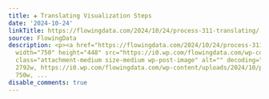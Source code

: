 ```yaml
---
title: ✚ Translating Visualization Steps
date: '2024-10-24'
linkTitle: https://flowingdata.com/2024/10/24/process-311-translating/
source: FlowingData
description: <p><a href="https://flowingdata.com/2024/10/24/process-311-translating/"><img
  width="750" height="448" src="https://i0.wp.com/flowingdata.com/wp-content/uploads/2024/10/process-311-featured.png?fit=750%2C448&amp;quality=100&amp;ssl=1"
  class="attachment-medium size-medium wp-post-image" alt="" decoding="async" srcset="https://i0.wp.com/flowingdata.com/wp-content/uploads/2024/10/process-311-featured.png?w=2792&amp;quality=100&amp;ssl=1
  2792w, https://i0.wp.com/flowingdata.com/wp-content/uploads/2024/10/process-311-featured.png?resize=750%2C448&amp;quality=100&amp;ssl=1
  750w, ...
disable_comments: true
---
```

<p><a href="https://flowingdata.com/2024/10/24/process-311-translating/"><img width="750" height="448" src="https://i0.wp.com/flowingdata.com/wp-content/uploads/2024/10/process-311-featured.png?fit=750%2C448&amp;quality=100&amp;ssl=1" class="attachment-medium size-medium wp-post-image" alt="" decoding="async" srcset="https://i0.wp.com/flowingdata.com/wp-content/uploads/2024/10/process-311-featured.png?w=2792&amp;quality=100&amp;ssl=1 2792w, https://i0.wp.com/flowingdata.com/wp-content/uploads/2024/10/process-311-featured.png?resize=750%2C448&amp;quality=100&amp;ssl=1 750w, ...